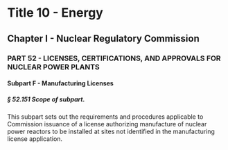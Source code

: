 
# Title 10 - Energy
## Chapter I - Nuclear Regulatory Commission
### PART 52 - LICENSES, CERTIFICATIONS, AND APPROVALS FOR NUCLEAR POWER PLANTS
#### Subpart F - Manufacturing Licenses
##### § 52.151 Scope of subpart.

This subpart sets out the requirements and procedures applicable to Commission issuance of a license authorizing manufacture of nuclear power reactors to be installed at sites not identified in the manufacturing license application.
